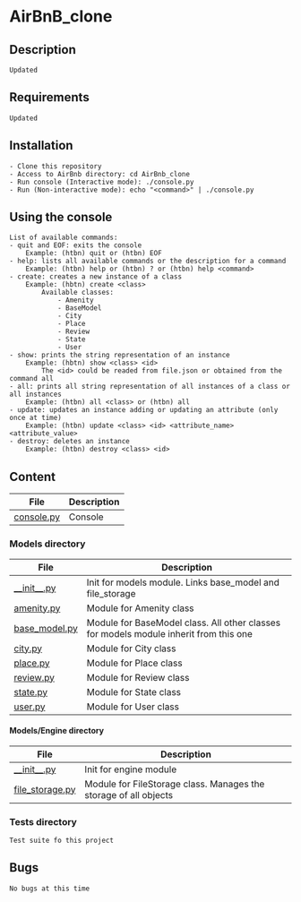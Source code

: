 # AirBnB_clone

## Description

    Updated

## Requirements

    Updated

## Installation

    - Clone this repository
    - Access to AirBnb directory: cd AirBnb_clone
    - Run console (Interactive mode): ./console.py
    - Run (Non-interactive mode): echo "<command>" | ./console.py

## Using the console

    List of available commands:
    - quit and EOF: exits the console
        Example: (htbn) quit or (htbn) EOF
    - help: lists all available commands or the description for a command
        Example: (htbn) help or (htbn) ? or (htbn) help <command>
    - create: creates a new instance of a class
        Example: (hbtn) create <class>
            Available classes:
                - Amenity
                - BaseModel
                - City
                - Place
                - Review
                - State
                - User
    - show: prints the string representation of an instance
        Example: (hbtn) show <class> <id>
            The <id> could be readed from file.json or obtained from the command all
    - all: prints all string representation of all instances of a class or all instances
        Example: (htbn) all <class> or (htbn) all
    - update: updates an instance adding or updating an attribute (only once at time)
        Example: (htbn) update <class> <id> <attribute_name> <attribute_value>
    - destroy: deletes an instance
        Example: (htbn) destroy <class> <id>

## Content

| File | Description |
| --- | --- |
| [console.py](./console.py) | Console |

### Models directory

| File | Description |
| --- | --- |
| [\_\_init__.py](./models/__init__.py) | Init for models module. Links base_model and file_storage |
| [amenity.py](./models/amenity.py) | Module for Amenity class |
| [base_model.py](./models/base_model.py) | Module for BaseModel class. All other classes for models module inherit from this one |
| [city.py](./models/city.py) | Module for City class |
| [place.py](./models/place.py) | Module for Place class |
| [review.py](./models/review.py) | Module for Review class |
| [state.py](./models/state.py) | Module for State class |
| [user.py](./models/user.py) | Module for User class |

#### Models/Engine directory

| File | Description |
| --- | --- |
| [\_\_init__.py](./models/engine/__init__.py) | Init for engine module |
| [file_storage.py](./models/engine/file_storage.py) | Module for FileStorage class. Manages the storage of all objects |

### Tests directory

    Test suite fo this project

## Bugs

    No bugs at this time